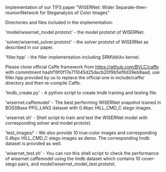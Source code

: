 Implementation of our TIFS paper "WISERNet: Wider Separate-then-reunionNetwork for Steganalysis of Color Images"

Directories and files included in the implementation:

'model/wisernet_model.prototxt' - the model prototxt of WISERNet.

'solver/wisernet_solver.prototxt' - the solver prototxt of WISERNet as described in our paper.

'filler.hpp' - the filler implementation including SRM\kb\kv kernel. 

Please clone official Caffe framework from https://github.com/BVLC/caffe with commitment hashf19f0f17e711045d25dacb20f9b5ef6d39eb8aad, use filler.hpp provided by us to replace the official one in include/caffe/ directory and then re-compile Caffe.

'lmdb_create.py' - A python script to create lmdb training and testing file.

'wisernet.caffemodel' - The best performing WISERNet snapshot trained in BOSSBase PPG_LAN2 dataset with 0.4bpc HILL_CMD_C stego images.

'wisernet.sh' - Shell script to train and test the WISERNet model with corresponding solver and model prototxt.

'test_images/' - We also provide 10 true-color images and corresponding 0.4bpc HILL_CMD_C stego images as demo. The corresponding lmdb dataset is provided as well. 

'wisernet_test.sh' - You can run this shell script to check the performance of wisernet.caffemodel using the lmdb dataset which contains 10 cover-stego pairs, and model/wisernet_model_test.prototxt.

